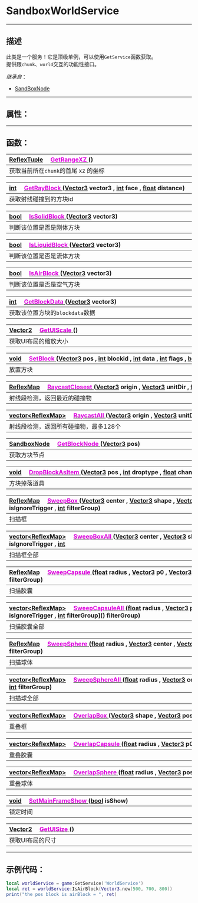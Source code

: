 # SandboxWorldService
------------------------------------------------------------------------------------------
## 描述

此类是一个服务！它是顶级单例，可以使用`GetService`函数获取。<br>
提供跟`chunk`、`world`交互的功能性接口。

*继承自*：
* [SandBoxNode](/Api/Class/NoType/SandBoxNode.md)

------------------------------------------------------------------------------------------
## 属性：

------------------------------------------------------------------------------------------
## 函数：

|<div style="width:1000px">[ReflexTuple](/Api/Parameter/Tuple.md) &emsp;[<font color="dd00dd">GetRangeXZ</font> ](/Api/Class/GamePlay/SandboxWorldService_F/GetRangeXZ.md) ()</div>|
|:---|
|获取当前所在`chunk`的首尾 xz 的坐标|



|<div style="width:1000px">[int](/Api/DataType/Int.md) &emsp;[<font color="dd00dd">GetRayBlock</font> ](/Api/Class/GamePlay/SandboxWorldService_F/GetRayBlock.md) ([Vector3](/Api/DataType/Vector3.md) vector3 ,  [int](/Api/DataType/Int.md) face ,  [float](/Api/DataType/Float.md) distance)</div>|
|:---|
|获取射线碰撞到的方块id|

|<div style="width:1000px">[bool](/Api/DataType/Bool.md) &emsp;[<font color="dd00dd">IsSolidBlock</font> ](/Api/Class/GamePlay/SandboxWorldService_F/IsSolidBlock.md) ([Vector3](/Api/DataType/Vector3.md) vector3)</div>|
|:---|
|判断该位置是否是刚体方块|

|<div style="width:1000px">[bool](/Api/DataType/Bool.md) &emsp;[<font color="dd00dd">IsLiquidBlock</font> ](/Api/Class/GamePlay/SandboxWorldService_F/IsLiquidBlock.md) ([Vector3](/Api/DataType/Vector3.md) vector3)</div>|
|:---|
|判断该位置是否是流体方块|

|<div style="width:1000px">[bool](/Api/DataType/Bool.md) &emsp;[<font color="dd00dd">IsAirBlock</font> ](/Api/Class/GamePlay/SandboxWorldService_F/IsAirBlock.md) ([Vector3](/Api/DataType/Vector3.md) vector3)</div>|
|:---|
|判断该位置是否是空气方块|

|<div style="width:1000px">[int](/Api/DataType/Int.md) &emsp;[<font color="dd00dd">GetBlockData</font> ](/Api/Class/GamePlay/SandboxWorldService_F/GetBlockData.md) ([Vector3](/Api/DataType/Vector3.md) vector3)</div>|
|:---|
|获取该位置方块的`blockdata`数据|

|<div style="width:1000px">[Vector2](/Api/DataType/Vector2.md) &emsp;[<font color="dd00dd">GetUIScale</font> ](/Api/Class/GamePlay/SandboxWorldService_F/GetUIScale.md) ()</div>|
|:---|
|获取UI布局的缩放大小|

|<div style="width:1000px">[void](/Api/Parameter/void.md) &emsp;[<font color="dd00dd">SetBlock</font> ](/Api/Class/GamePlay/SandboxWorldService_F/SetBlock.md) ([Vector3](/Api/DataType/Vector3.md) pos , [int](/Api/DataType/Int.md) blockid , [int](/Api/DataType/Int.md) data , [int](/Api/DataType/Int.md) flags , [bool](/Api/DataType/Bool.md) forceupdate)</div>|
|:---|
|放置方块|

|<div style="width:1000px">[ReflexMap](/Api/Parameter/ReflexMap.md) &emsp;[<font color="dd00dd">RaycastClosest</font> ](/Api/Class/GamePlay/SandboxWorldService_F/RaycastClosest.md) ([Vector3](/Api/DataType/Vector3.md) origin ,  [Vector3](/Api/DataType/Vector3.md) unitDir ,  [float](/Api/DataType/Float.md) distance ,  [bool](/Api/DataType/Bool.md) isIgnoreTrigger ,  [int](/Api/DataType/Int.md) filterGroup)</div>|
|:---|
|射线段检测，返回最近的碰撞物|


|<div style="width:1000px">[vector\<ReflexMap\>]() &emsp;[<font color="dd00dd">RaycastAll</font> ](/Api/Class/GamePlay/SandboxWorldService_F/RaycastAll.md) ([Vector3](/Api/DataType/Vector3.md) origin ,  [Vector3](/Api/DataType/Vector3.md) unitDir ,  [float](/Api/DataType/Float.md) distance ,  [bool](/Api/DataType/Bool.md) isIgnoreTrigger ,  [int](/Api/DataType/Int.md) filterGroup)</div>|
|:---|
|射线段检测，返回所有碰撞物，最多128个|

|<div style="width:1000px">[SandboxNode](/Api/Class/NoType/SandboxNode.md) &emsp;[<font color="dd00dd">GetBlockNode</font> ](/Api/Class/GamePlay/SandboxWorldService_F/GetBlockNode.md) ([Vector3](/Api/DataType/Vector3.md) pos)</div>|
|:---|
|获取方块节点|

|<div style="width:1000px">[void](/Api/Parameter/void.md) &emsp;[<font color="dd00dd">DropBlockAsItem</font> ](/Api/Class/GamePlay/SandboxWorldService_F/DropBlockAsItem.md) ([Vector3](/Api/DataType/Vector3.md) pos ,  [int](/Api/DataType/Int.md) droptype ,  [float](/Api/DataType/Float.md) chance ,  [int](/Api/DataType/Int.md) useToolId)</div>|
|:---|
|方块掉落道具|

|<div style="width:1000px">[ReflexMap](/Api/Parameter/ReflexMap.md) &emsp;[<font color="dd00dd">SweepBox</font> ](/Api/Class/GamePlay/SandboxWorldService_F/SweepBox.md) ([Vector3](/Api/DataType/Vector3.md) center ,  [Vector3](/Api/DataType/Vector3.md) shape ,  [Vector3](/Api/DataType/Vector3.md) direction ,  [Vector3](/Api/DataType/Vector3.md) angle ,  [float](/Api/DataType/Float.md) distance ,  [bool](/Api/DataType/Bool.md) isIgnoreTrigger ,  [int](/Api/DataType/Int.md) filterGroup)</div>|
|:---|
|扫描框|

|<div style="width:1000px">[vector\<ReflexMap\>]() &emsp;[<font color="dd00dd">SweepBoxAll</font> ](/Api/Class/GamePlay/SandboxWorldService_F/SweepBoxAll.md) ([Vector3](/Api/DataType/Vector3.md) center ,  [Vector3](/Api/DataType/Vector3.md) shape ,  [Vector3](/Api/DataType/Vector3.md) direction ,  [Vector3](/Api/DataType/Vector3.md) angle ,  [float](/Api/DataType/Float.md) distance ,  [bool](/Api/DataType/Bool.md) isIgnoreTrigger ,  [int](/Api/DataType/Int.md)</div>|
|:---|
|扫描框全部|

|<div style="width:1000px">[ReflexMap](/Api/Parameter/ReflexMap.md) &emsp;[<font color="dd00dd">SweepCapsule</font> ](/Api/Class/GamePlay/SandboxWorldService_F/SweepCapsule.md) ([float](/Api/DataType/Float.md) radius ,  [Vector3](/Api/DataType/Vector3.md) p0 ,  [Vector3](/Api/DataType/Vector3.md) p1 ,  [Vector3](/Api/DataType/Vector3.md) dir ,  [float](/Api/DataType/Float.md) distance ,  [bool](/Api/DataType/Bool.md) isIgnoreTrigger ,  [int](/Api/DataType/Int.md) filterGroup)</div>|
|:---|
|扫描胶囊|

|<div style="width:1000px">[vector\<ReflexMap\>]() &emsp;[<font color="dd00dd">SweepCapsuleAll</font> ](/Api/Class/GamePlay/SandboxWorldService_F/SweepCapsuleAll.md) ([float](/Api/DataType/Float.md) radius ,  [Vector3](/Api/DataType/Vector3.md) p0 ,  [Vector3](/Api/DataType/Vector3.md) p1 ,  [Vector3](/Api/DataType/Vector3.md) dir ,  [float](/Api/DataType/Float.md) distance ,  [bool](/Api/DataType/Bool.md) isIgnoreTrigger ,  [int](/Api/DataType/Int.md) filterGroup]() filterGroup)</div>|
|:---|
|扫描胶囊全部|

|<div style="width:1000px">[ReflexMap](/Api/Parameter/ReflexMap.md) &emsp;[<font color="dd00dd">SweepSphere</font> ](/Api/Class/GamePlay/SandboxWorldService_F/SweepSphere.md) ([float](/Api/DataType/Float.md) radius ,  [Vector3](/Api/DataType/Vector3.md) center ,  [Vector3](/Api/DataType/Vector3.md) direction ,  [float](/Api/DataType/Float.md) distance ,  [bool](/Api/DataType/Bool.md) isIgnoreTrigger ,  [int](/Api/DataType/Int.md) filterGroup)</div>|
|:---|
|扫描球体|

|<div style="width:1000px">[vector\<ReflexMap\>]() &emsp;[<font color="dd00dd">SweepSphereAll</font> ](/Api/Class/GamePlay/SandboxWorldService_F/SweepSphereAll.md) ([float](/Api/DataType/Float.md) radius ,  [Vector3](/Api/DataType/Vector3.md) center ,  [Vector3](/Api/DataType/Vector3.md) direction ,  [float](/Api/DataType/Float.md) distance ,  [bool](/Api/DataType/Bool.md) isIgnoreTrigger ,  [int](/Api/DataType/Int.md) filterGroup)</div>|
|:---|
|扫描球全部|

|<div style="width:1000px">[vector\<ReflexMap\>]() &emsp;[<font color="dd00dd">OverlapBox</font> ](/Api/Class/GamePlay/SandboxWorldService_F/OverlapBox.md) ([Vector3](/Api/DataType/Vector3.md) shape ,  [Vector3](/Api/DataType/Vector3.md) pos ,  [Vector3](/Api/DataType/Vector3.md) angle ,  [bool](/Api/DataType/Bool.md) isIgnoreTrigger ,  [int](/Api/DataType/Int.md) filterGroup)</div>|
|:---|
|重叠框|

|<div style="width:1000px">[vector\<ReflexMap\>]() &emsp;[<font color="dd00dd">OverlapCapsule</font> ](/Api/Class/GamePlay/SandboxWorldService_F/OverlapCapsule.md) ([float](/Api/DataType/Float.md) radius ,  [Vector3](/Api/DataType/Vector3.md) p0 ,  [Vector3](/Api/DataType/Vector3.md) p1 ,  [bool](/Api/DataType/Bool.md) isIgnoreTrigger ,  [int](/Api/DataType/Int.md) filterGroup)</div>|
|:---|
|重叠胶囊|

|<div style="width:1000px">[vector\<ReflexMap\>]() &emsp;[<font color="dd00dd">OverlapSphere</font> ](/Api/Class/GamePlay/SandboxWorldService_F/OverlapSphere.md) ([float](/Api/DataType/Float.md) radius ,  [Vector3](/Api/DataType/Vector3.md) pos ,  [bool](/Api/DataType/Bool.md) isIgnoreTrigger ,  [int](/Api/DataType/Int.md) filterGroup)</div>|
|:---|
|重叠球体|

|<div style="width:1000px">[void](/Api/Parameter/void.md) &emsp;[<font color="dd00dd">SetMainFrameShow</font> ](/Api/Class/GamePlay/SandboxWorldService_F/SetMainFrameShow.md) ([bool](/Api/DataType/Bool.md) isShow)</div>|
|:---|
|锁定时间|

|<div style="width:500px">[Vector2](/Api/DataType/Vector2.md) &emsp;[<font color="dd00dd">GetUISize</font> ](/Api/Class/GamePlay/SandboxWorldService_F/GetUISize.md) ()</div>|
|:---|
|获取UI布局的尺寸|


------------------------------------------------------------------------------------------
## 示例代码：
```lua
local worldService = game:GetService('WorldService')
local ret = worldService:IsAirBlock(Vector3.new(500, 700, 800))
print("the pos block is airBlock = ", ret)
```